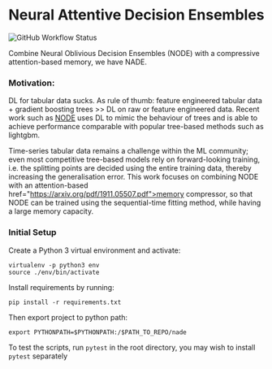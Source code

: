 # Neural Attentive Decision Ensembles
![GitHub Workflow Status](https://img.shields.io/github/workflow/status/xl402/neural-attentive-decision-ensembles/nade)

Combine Neural Oblivious Decision Ensembles (NODE) with a compressive
attention-based memory, we have NADE.

### Motivation:
DL for tabular data sucks. As rule of thumb: feature engineered tabular data +
gradient boosting trees >> DL on raw or feature engineered data. Recent work
such as <a href="https://arxiv.org/abs/1909.06312">NODE</a> uses DL to mimic
the behaviour of trees and is able to achieve performance comparable with
popular tree-based methods such as lightgbm.

Time-series tabular data remains a challenge within the ML community; even most competitive tree-based
models rely on forward-looking training, i.e. the splitting points are decided
using the entire training data, thereby increasing the generalisation error. This work focuses on combining NODE with an attention-based href="https://arxiv.org/pdf/1911.05507.pdf">memory compressor</a>, so that NODE can be trained using the sequential-time fitting method, while having a large memory capacity.


### Initial Setup
Create a Python 3 virtual environment and activate:
```
virtualenv -p python3 env
source ./env/bin/activate
```
Install requirements by running:
```
pip install -r requirements.txt
```
Then export project to python path:
```
export PYTHONPATH=$PYTHONPATH:/$PATH_TO_REPO/nade
```
To test the scripts, run `pytest` in the root directory, you may wish to
install `pytest` separately
